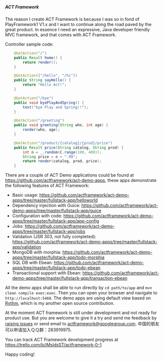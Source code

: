 ##### ACT Framework

The reason I create ACT Framework is because I was so in fond of PlayFramework1 V1.x and I want to continue along the road paved by the great product. In essence I need an expressive, Java developer friendly MVC framework, and that comes with ACT Framework.

Controller sample code:

```java
    @GetAction("/")
    public Result home() {
        return render();
    }

    @GetAction({"/hello", "/hi"})
    public String sayHello() {
        return "Hello Act!";
    }

    @GetAction("/bye")
    public void byePlayAndSpring() {
        text("bye Play and Spring!!");
    }

    @GetAction("/greeting")
    public void greeting(String who, int age) {
        render(who, age);
    }

    @GetAction("/product/{catalog}/{prod}/price")
    public Result price(String catalog, String prod) {
        int n = _.random(C.range(100, 400));
        String price = n + ".99";
        return render(catalog, prod, price);
    }
```

There are a couple of ACT Demo applications could be found at https://github.com/actframework/act-demo-apps, these apps demonstrate the following features of ACT Framework:

* Basic usage: https://github.com/actframework/act-demo-apps/tree/master/fullstack-app/helloworld
* Dependency injection with Guice: https://github.com/actframework/act-demo-apps/tree/master/fullstack-app/guice
* Configuration with code: https://github.com/actframework/act-demo-apps/tree/master/fullstack-app/app-config
* Jobs: https://github.com/actframework/act-demo-apps/tree/master/fullstack-app/jobs
* Validation (JSR 303, not fully completed): https://github.com/actframework/act-demo-apps/tree/master/fullstack-app/validation
* MongoDB with morphia: https://github.com/actframework/act-demo-apps/tree/master/fullstack-app/todo-morphia
* SQL DB with Ebean: https://github.com/actframework/act-demo-apps/tree/master/fullstack-app/todo-ebean
* Transactional support with Ebean: https://github.com/actframework/act-demo-apps/tree/master/fullstack-app/transaction-ebean

All the demo apps shall be able to run directly by `cd path/to/app` and `mvn clean compile exec:exec`. Then you can open your browser and navigate to `http://localhost:5460`. The demo apps are using default view based on [Rythm](http://rythmengine.org), which is my another open source contribution.

At the moment ACT framework is still under development and not ready for product use. But you are welcome to give it a try and send me feedback by [raising issues](/actframework/actframework/issues) or send email to actframework@googlegroup.com. 中国的朋友可以申请加入ＱＱ群：283919975.

You can track ACT Framework development progress at https://trello.com/b/iMsldsST/actframework-0-1

Happy coding!

